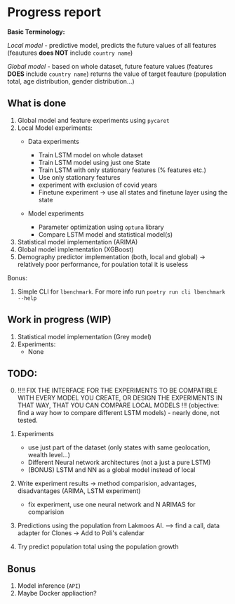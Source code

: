 # Progress report

**Basic Terminology:**

*Local model* - predictive model, predicts the future values of all features (feautures **does NOT** include `country name`)

*Global model* - based on whole dataset, future feature values (features **DOES** include `country name`) returns the value of target feauture (population total, age distribution, gender distribution...)

## What is done
1. Global model and feature experiments using `pycaret`
2. Local Model experiments:
    - Data experiments
        - Train LSTM model on whole dataset 
        - Train LSTM model using just one State 
        - Train LSTM with only stationary features (% features etc.)
        - Use only stationary features
        
        <!-- # New -->
        - experiment with exclusion of covid years
        - Finetune experiment -> use all states and finetune layer using the state 
    - Model experiments
        - Parameter optimization using `optuna` library
        - Compare LSTM model and statistical model(s)
3. Statistical model implementation (ARIMA)
4. Global model implementation (XGBoost)
5. Demography predictor implementation (both, local and global) -> relatively poor performance, for poulation total it is useless

Bonus:
1. Simple CLI for `lbenchmark`. For more info run `poetry run cli lbenchmark --help`

## Work in progress (WIP)
1. Statistical model implementation (Grey model)
2. Experiments:
    - None


## TODO:
0. !!!! FIX THE INTERFACE FOR THE EXPERIMENTS TO BE COMPATIBLE WITH EVERY MODEL YOU CREATE, OR DESIGN THE EXPERIMENTS IN THAT WAY, THAT YOU CAN COMPARE LOCAL MODELS !!! (objective: find a way how to compare different LSTM models) - nearly done, not tested.

1. Experiments
    - use just part of the dataset (only states with same geolocation, wealth level...)
    - Different Neural network architectures (not a just a pure LSTM)
    - (BONUS) LSTM and NN as a global model instead of local 
2. Write experiment results -> method comparision, advantages, disadvantages (ARIMA, LSTM experiment)
    - fix experiment, use one neural network and N ARIMAS for comparision
3. Predictions using the population from Lakmoos AI. –> find a call, data adapter for Clones -> Add to Poli's calendar
4. Try predict population total using the population growth

## Bonus
1. Model inference (`API`)
2. Maybe Docker appliaction?